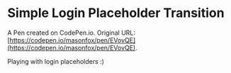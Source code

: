# Simple Login Placeholder Transition

A Pen created on CodePen.io. Original URL: [https://codepen.io/masonfox/pen/EVovQE](https://codepen.io/masonfox/pen/EVovQE).

Playing with login placeholders :)

